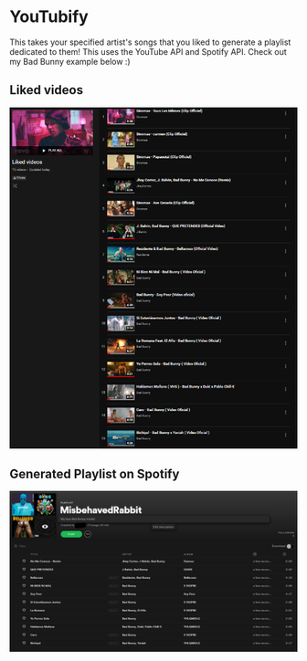 # YouTubify
This takes your specified artist's songs that you liked to generate a playlist dedicated to them! This uses the YouTube API and Spotify API. Check out my Bad Bunny example below :)

## Liked videos
![alt text](images/likedvideos.png)

## Generated Playlist on Spotify
![alt text](images/playlist.png)
